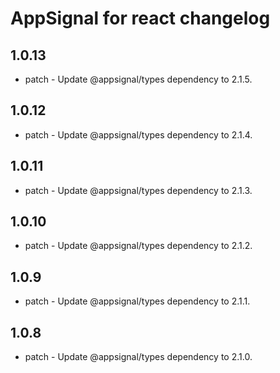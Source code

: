 # AppSignal for react changelog

## 1.0.13

- patch - Update @appsignal/types dependency to 2.1.5.

## 1.0.12

- patch - Update @appsignal/types dependency to 2.1.4.

## 1.0.11

- patch - Update @appsignal/types dependency to 2.1.3.

## 1.0.10

- patch - Update @appsignal/types dependency to 2.1.2.

## 1.0.9

- patch - Update @appsignal/types dependency to 2.1.1.

## 1.0.8

- patch - Update @appsignal/types dependency to 2.1.0.
